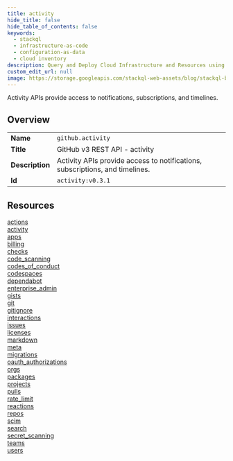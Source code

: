 ```yaml
---
title: activity
hide_title: false
hide_table_of_contents: false
keywords:
  - stackql
  - infrastructure-as-code
  - configuration-as-data
  - cloud inventory
description: Query and Deploy Cloud Infrastructure and Resources using SQL
custom_edit_url: null
image: https://storage.googleapis.com/stackql-web-assets/blog/stackql-blog-post-featured-image.png
---
```

Activity APIs provide access to notifications, subscriptions, and timelines.  
    

## Overview
<table><tbody>
<tr><td><b>Name</b></td><td><code>github.activity</code></td></tr>
<tr><td><b>Title</b></td><td>GitHub v3 REST API - activity</td></tr>
<tr><td><b>Description</b></td><td>Activity APIs provide access to notifications, subscriptions, and timelines.</td></tr>
<tr><td><b>Id</b></td><td><code>activity:v0.3.1</code></td></tr>
</tbody></table>

## Resources
<div class="row">
<div class="providerDocColumn">
<a href="/docs/providers/github/activity/actions/index.md">actions</a><br />
<a href="/docs/providers/github/activity/activity/index.md">activity</a><br />
<a href="/docs/providers/github/activity/apps/index.md">apps</a><br />
<a href="/docs/providers/github/activity/billing/index.md">billing</a><br />
<a href="/docs/providers/github/activity/checks/index.md">checks</a><br />
<a href="/docs/providers/github/activity/code_scanning/index.md">code_scanning</a><br />
<a href="/docs/providers/github/activity/codes_of_conduct/index.md">codes_of_conduct</a><br />
<a href="/docs/providers/github/activity/codespaces/index.md">codespaces</a><br />
<a href="/docs/providers/github/activity/dependabot/index.md">dependabot</a><br />
<a href="/docs/providers/github/activity/enterprise_admin/index.md">enterprise_admin</a><br />
<a href="/docs/providers/github/activity/gists/index.md">gists</a><br />
<a href="/docs/providers/github/activity/git/index.md">git</a><br />
<a href="/docs/providers/github/activity/gitignore/index.md">gitignore</a><br />
<a href="/docs/providers/github/activity/interactions/index.md">interactions</a><br />
<a href="/docs/providers/github/activity/issues/index.md">issues</a><br />
<a href="/docs/providers/github/activity/licenses/index.md">licenses</a><br />
</div>
<div class="providerDocColumn">
<a href="/docs/providers/github/activity/markdown/index.md">markdown</a><br />
<a href="/docs/providers/github/activity/meta/index.md">meta</a><br />
<a href="/docs/providers/github/activity/migrations/index.md">migrations</a><br />
<a href="/docs/providers/github/activity/oauth_authorizations/index.md">oauth_authorizations</a><br />
<a href="/docs/providers/github/activity/orgs/index.md">orgs</a><br />
<a href="/docs/providers/github/activity/packages/index.md">packages</a><br />
<a href="/docs/providers/github/activity/projects/index.md">projects</a><br />
<a href="/docs/providers/github/activity/pulls/index.md">pulls</a><br />
<a href="/docs/providers/github/activity/rate_limit/index.md">rate_limit</a><br />
<a href="/docs/providers/github/activity/reactions/index.md">reactions</a><br />
<a href="/docs/providers/github/activity/repos/index.md">repos</a><br />
<a href="/docs/providers/github/activity/scim/index.md">scim</a><br />
<a href="/docs/providers/github/activity/search/index.md">search</a><br />
<a href="/docs/providers/github/activity/secret_scanning/index.md">secret_scanning</a><br />
<a href="/docs/providers/github/activity/teams/index.md">teams</a><br />
<a href="/docs/providers/github/activity/users/index.md">users</a><br />
</div>
</div>
